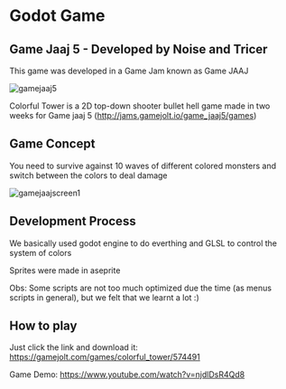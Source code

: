 # Godot Game
## Game Jaaj 5 - Developed by Noise and Tricer
  
  This game was developed in a Game Jam known as Game JAAJ

![gamejaaj5](https://user-images.githubusercontent.com/75907263/104138308-0fbf9600-5382-11eb-9645-5e1e224fc3ee.png)

Colorful Tower is a 2D top-down shooter bullet hell game made in two weeks for Game jaaj 5 (http://jams.gamejolt.io/game_jaaj5/games)

## Game Concept

  You need to survive against 10 waves of different colored monsters and switch between the colors to deal damage
    
![gamejaajscreen1](https://user-images.githubusercontent.com/75907263/104138814-72fef780-5385-11eb-9369-01538d839606.png)

## Development Process

 We basically used godot engine to do everthing and GLSL to control the system of colors</p>
 Sprites were made in aseprite
    
 Obs: Some scripts are not too much optimized due the time (as menus scripts in general), but we felt that we learnt a lot :)
    
## How to play
 Just click the link and download it: https://gamejolt.com/games/colorful_tower/574491

 Game Demo: https://www.youtube.com/watch?v=njdlDsR4Qd8
